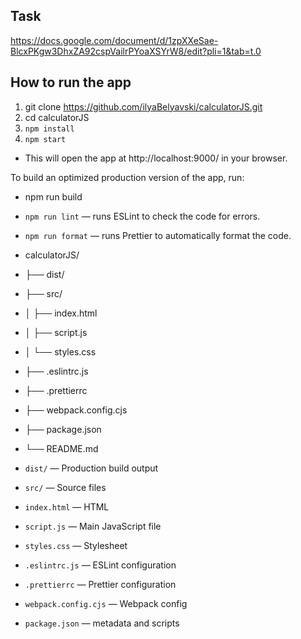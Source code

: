 ## Task

https://docs.google.com/document/d/1zpXXeSae-BlcxPKgw3DhxZA92cspVailrPYoaXSYrW8/edit?pli=1&tab=t.0




## How to run the app

1. git clone https://github.com/ilyaBelyavski/calculatorJS.git
2. cd calculatorJS
3. `npm install`
4. `npm start` <br>
- This will open the app at http://localhost:9000/ in your browser.


To build an optimized production version of the app, run: <br>
- npm run build

- `npm run lint` — runs ESLint to check the code for errors.
- `npm run format` — runs Prettier to automatically format the code.



- calculatorJS/
- ├── dist/
- ├── src/
- │ ├── index.html
- │ ├── script.js
- │ └── styles.css
- ├── .eslintrc.js
- ├── .prettierrc
- ├── webpack.config.cjs
- ├── package.json
- └── README.md



- `dist/` — Production build output
- `src/` — Source files
- `index.html` — HTML
- `script.js` — Main JavaScript file
- `styles.css` — Stylesheet
- `.eslintrc.js` — ESLint configuration
- `.prettierrc` — Prettier configuration
- `webpack.config.cjs` — Webpack config
- `package.json` — metadata and scripts